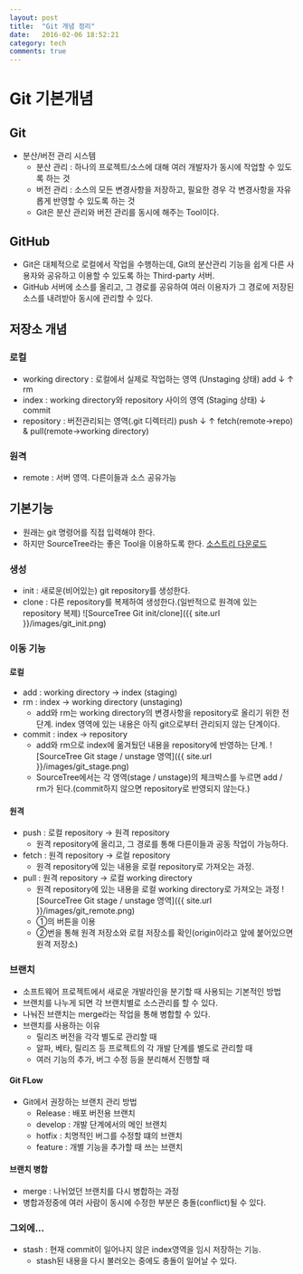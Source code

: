 ```yaml
---
layout: post
title:  "Git 개념 정리"
date:   2016-02-06 18:52:21
category: tech
comments: true
---
```

# Git 기본개념
## Git
* 분산/버전 관리 시스템
	* 분산 관리 : 하나의 프로젝트/소스에 대해 여러 개발자가 동시에 작업할 수 있도록 하는 것
	* 버전 관리 : 소스의 모든 변경사항을 저장하고, 필요한 경우 각 변경사항을 자유롭게 반영할 수 있도록 하는 것
	* Git은 분산 관리와 버전 관리를 동시에 해주는 Tool이다.

## GitHub
* Git은 대체적으로 로컬에서 작업을 수행하는데, Git의 분산관리 기능을 쉽게 다른 사용자와 공유하고 이용할 수 있도록 하는 Third-party 서버.
* GitHub 서버에 소스를 올리고, 그 경로를 공유하여 여러 이용자가 그 경로에 저장된 소스를 내려받아 동시에 관리할 수 있다.

## 저장소 개념
### 로컬
* working directory : 로컬에서 실제로 작업하는 영역		(Unstaging 상태)
			   add ↓ ↑ rm 
* index : working directory와 repository 사이의 영역	(Staging 상태)
					↓ commit
* repository : 버전관리되는 영역(.git 디렉터리)
			  push ↓ ↑ fetch(remote->repo) & pull(remote->working directory)
### 원격
* remote : 서버 영역. 다른이들과 소스 공유가능

## 기본기능
* 원래는 git 명령어를 직접 입력해야 한다.
* 하지만 SourceTree라는 좋은 Tool을 이용하도록 한다. [소스트리 다운로드](https://www.sourcetreeapp.com/ "소스트리 다운로드")

### 생성
* init : 새로운(비어있는) git repository를 생성한다.
* clone : 다른 repository를 복제하여 생성한다.(일반적으로 원격에 있는 repository 복제)
![SourceTree Git init/clone]({{ site.url }}/images/git_init.png)

### 이동 기능
#### 로컬
* add : working directory -> index (staging)
* rm : index -> working directory (unstaging)
	* add와 rm는 working directory의 변경사항을 repository로 올리기 위한 전 단계. index 영역에 있는 내용은 아직 git으로부터 관리되지 않는 단계이다.
* commit : index -> repository
	* add와 rm으로 index에 옮겨뒀던 내용을 repository에 반영하는 단계.
![SourceTree Git stage / unstage 영역]({{ site.url }}/images/git_stage.png)
	* SourceTree에서는 각 영역(stage / unstage)의 체크박스를 누르면 add / rm가 된다.(commit하지 않으면 repository로 반영되지 않는다.)

#### 원격
* push : 로컬 repository -> 원격 repository
	* 원격 repository에 올리고, 그 경로를 통해 다른이들과 공동 작업이 가능하다.
* fetch : 원격 repository -> 로컬 repository
	* 원격 repository에 있는 내용을 로컬 repository로 가져오는 과정.
* pull : 원격 repository -> 로컬 working directory
	* 원격 repository에 있는 내용을 로컬 working directory로 가져오는 과정
![SourceTree Git stage / unstage 영역]({{ site.url }}/images/git_remote.png)
	* ①의 버튼을 이용
	* ②번을 통해 원격 저장소와 로컬 저장소를 확인(origin이라고 앞에 붙어있으면 원격 저장소)

### 브랜치
* 소프트웨어 프로젝트에서 새로운 개발라인을 분기할 때 사용되는 기본적인 방법
* 브랜치를 나누게 되면 각 브랜치별로 소스관리를 할 수 있다.
* 나눠진 브랜치는 merge라는 작업을 통해 병합할 수 있다.
* 브랜치를 사용하는 이유
	* 릴리즈 버전을 각각 별도로 관리할 때
	* 알파, 베타, 릴리즈 등 프로젝트의 각 개발 단계를 별도로 관리할 때
	* 여러 기능의 추가, 버그 수정 등을 분리해서 진행할 때
#### Git FLow
* Git에서 권장하는 브랜치 관리 방법
	* Release : 배포 버전용 브랜치
	* develop : 개발 단계에서의 메인 브랜치
	* hotfix : 치명적인 버그를 수정할 떄의 브랜치
	* feature : 개별 기능을 추가할 때 쓰는 브랜치

#### 브랜치 병합
* merge : 나뉘었던 브랜치를 다시 병합하는 과정
* 병합과정중에 여러 사람이 동시에 수정한 부분은 충돌(conflict)될 수 있다.

### 그외에...
* stash : 현재 commit이 일어나지 않은 index영역을 임시 저장하는 기능.
	* stash된 내용을 다시 불러오는 중에도 충돌이 일어날 수 있다.